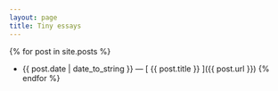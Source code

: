 ```yaml
---
layout: page
title: Tiny essays
---
```


{% for post in site.posts %}
  * {{ post.date | date_to_string }} &mdash; [ {{ post.title }} ]({{ post.url }})
{% endfor %}